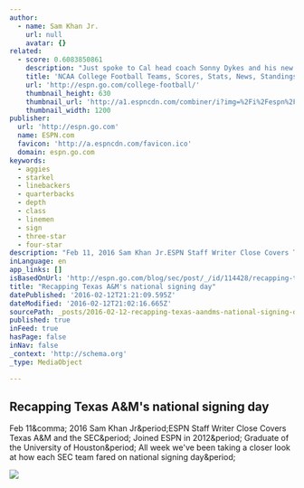 ```yaml
---
author:
  - name: Sam Khan Jr.
    url: null
    avatar: {}
related:
  - score: 0.6083850861
    description: "Just spoke to Cal head coach Sonny Dykes and his new offensive coordinator, Jake Spavital. Both are ready to embrace the Golden Bears' clean offensive slate Jared Goff and his top six receivers from 2015 are gone and both are thankful that Cal keeps most of its offensive line intact."
    title: 'NCAA College Football Teams, Scores, Stats, News, Standings, Rumors - College Football - ESPN'
    url: 'http://espn.go.com/college-football/'
    thumbnail_height: 630
    thumbnail_url: 'http://a1.espncdn.com/combiner/i?img=%2Fi%2Fespn%2Fespn_logos%2Fespn_red.png'
    thumbnail_width: 1200
publisher:
  url: 'http://espn.go.com'
  name: ESPN.com
  favicon: 'http://a.espncdn.com/favicon.ico'
  domain: espn.go.com
keywords:
  - aggies
  - starkel
  - linebackers
  - quarterbacks
  - depth
  - class
  - linemen
  - sign
  - three-star
  - four-star
description: "Feb 11, 2016 Sam Khan Jr.ESPN Staff Writer Close Covers Texas A&M and the SEC. Joined ESPN in 2012. Graduate of the University of Houston. All week we've been taking a closer look at how each SEC team fared on national signing day."
inLanguage: en
app_links: []
isBasedOnUrl: 'http://espn.go.com/blog/sec/post/_/id/114428/recapping-texas-ams-national-signing-day'
title: "Recapping Texas A&M's national signing day"
datePublished: '2016-02-12T21:21:09.595Z'
dateModified: '2016-02-12T21:02:16.665Z'
sourcePath: _posts/2016-02-12-recapping-texas-aandms-national-signing-day.md
published: true
inFeed: true
hasPage: false
inNav: false
_context: 'http://schema.org'
_type: MediaObject

---
```

<article style=""><h1>Recapping Texas A&amp;M's national signing day</h1><p>Feb 11&amp;comma; 2016 Sam Khan Jr&amp;period;ESPN Staff Writer Close Covers Texas A&amp;M and the SEC&amp;period; Joined ESPN in 2012&amp;period; Graduate of the University of Houston&amp;period; All week we've been taking a closer look at how each SEC team fared on national signing day&amp;period;</p><img src="http://a2.espncdn.com/combiner/i?img=%2Fphoto%2F2015%2F0729%2Frn_nickstarkel_ms_1_r1639_1296x729_16%2D9.jpg" /></article>